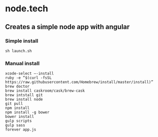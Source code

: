 # node.tech
## Creates a simple node app with angular

### Simple install
```
sh launch.sh
```

### Manual install
```
xcode-select –-install
ruby -e “$(curl -fsSL https://raw.githubusercontent.com/Homebrew/install/master/install)”
brew doctor
brew install caskroom/cask/brew-cask
brew intstall git
brew install node
git pull
npm install
npm install -g bower
bower install
gulp scripts
gulp sass
forever app.js
```
